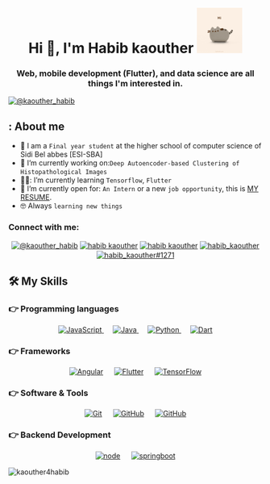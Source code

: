 <h1 align="center">Hi 👋, I'm Habib kaouther  <a  target="_blank">
    <img src="https://github.com/kaouther4habib/kaouther4habib/blob/main/giphy.gif" width="90px" />
  </a></h1>
<h3 align="center">Web, mobile development (Flutter), and data science are all things I'm interested in.</h3>


<p align="left"> <a href="https://twitter.com/kaouther_habib" target="blank"><img src="https://img.shields.io/twitter/follow/@kaouther_habib?logo=twitter&style=for-the-badge" alt="@kaouther_habib" /></a> </p>

## :  About me
- 🏫 I am a `Final year student` at the higher school of computer science of Sidi Bel abbes [ESI-SBA]
- 🔭 I’m currently working on:`Deep Autoencoder-based Clustering of
Histopathological Images`
- 👩‍🎓: I’m currently learning `Tensorflow`, `Flutter`
- :thinking: I’m currently open for: `An Intern` or a new `job opportunity`, this is [MY RESUME](https://drive.google.com/file/d/1pXlfPQWlw8iHv5S9Z9ahfp0zgtnhybOP/view?usp=sharing).
- :nerd_face: Always `learning new things`


<h3 align="left">Connect with me:</h3>
<p align="center">
<a href="https://twitter.com/@kaouther_habib" target="blank"><img align="center" src="https://raw.githubusercontent.com/rahuldkjain/github-profile-readme-generator/master/src/images/icons/Social/twitter.svg" alt="@kaouther_habib" height="30" width="40" /></a>
<a href="https://linkedin.com/in/habib kaouther" target="blank"><img align="center" src="https://raw.githubusercontent.com/rahuldkjain/github-profile-readme-generator/master/src/images/icons/Social/linked-in-alt.svg" alt="habib kaouther" height="30" width="40" /></a>
<a href="https://fb.com/habib kaouther" target="blank"><img align="center" src="https://raw.githubusercontent.com/rahuldkjain/github-profile-readme-generator/master/src/images/icons/Social/facebook.svg" alt="habib kaouther" height="30" width="40" /></a>
<a href="https://instagram.com/habib_kaouther" target="blank"><img align="center" src="https://raw.githubusercontent.com/rahuldkjain/github-profile-readme-generator/master/src/images/icons/Social/instagram.svg" alt="habib_kaouther" height="30" width="40" /></a>
<a href="https://discord.gg/habib_kaouther#1271" target="blank"><img align="center" src="https://raw.githubusercontent.com/rahuldkjain/github-profile-readme-generator/master/src/images/icons/Social/discord.svg" alt="habib_kaouther#1271" height="30" width="40" /></a>
</p>



## 🛠️ My Skills

### 👉 Programming languages

<p align="center"> 
   &emsp;
  <a href="https://developer.mozilla.org/en-US/docs/Web/JavaScript" target="_blank"> 
     <img alt="JavaScript" src="https://img.shields.io/badge/-JavaScript-pink">
   </a>
  &emsp;
  <a href="https://www.java.com" target="_blank"> 
    <img alt="Java" src="https://img.shields.io/badge/-Java-pink">
  </a>
  &emsp;
   <a href="https://www.python.org" target="_blank">
    <img alt="Python" src="https://img.shields.io/badge/-Python-pink">
  </a>
   &emsp;
   <a href="#"><img alt="Dart" src="https://img.shields.io/badge/-Dart-pink"></a>
  &emsp;
</p>

### 👉 Frameworks
<p align="center"> 
  &emsp; 
  <a href="#"><img alt="Angular" src="https://img.shields.io/badge/-Angular-pink"></a>
  &emsp;
   <a href="#"><img alt="Flutter" src="https://img.shields.io/badge/-Flutter-pink"></a>
  &emsp;
   <a href="#"><img alt="TensorFlow" src="https://img.shields.io/badge/-TensorFlow-pink"></a>
  &emsp;
</p>

 ### 👉 Software & Tools
 
<p align="center">
  &emsp;
    <a href="#"><img alt="Git" src="https://img.shields.io/badge/-git-pink"></a>
  &emsp;
    <a href="#"><img alt="GitHub" src="https://img.shields.io/badge/-github-pink"></a>
  &emsp;
  <a href="#"><img alt="GitHub" src="https://img.shields.io/badge/-Docker-pink"></a>
  &emsp;
  
  </p>
  
 ### 👉 Backend Development
 
<p align="center">
  &emsp;
    <a href="#"><img alt="node" src="https://img.shields.io/badge/-node-pink"></a>
  &emsp;
    <a href="#"><img alt="springboot" src="https://img.shields.io/badge/-springboot-pink"></a>
  &emsp;
  
  </p>
 


















<p><img align="center" src="https://github-readme-stats.vercel.app/api/top-langs?username=kaouther4habib&show_icons=true&locale=en&layout=compact" alt="kaouther4habib" /></p>
